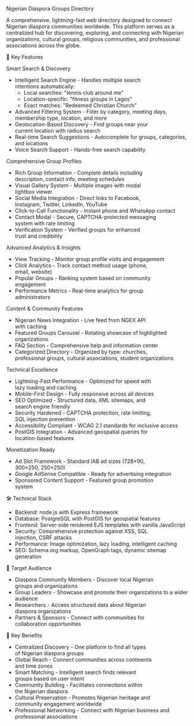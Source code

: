 Nigerian Diaspora Groups Directory

  A comprehensive, lightning-fast web directory designed
  to connect Nigerian diaspora communities worldwide. This
   platform serves as a centralized hub for discovering,
  exploring, and connecting with Nigerian organizations,
  cultural groups, religious communities, and professional
   associations across the globe.

  🌟 Key Features

  Smart Search & Discovery

  - Intelligent Search Engine - Handles multiple search       
  intentions automatically:
    - Local searches: "tennis club around me"
    - Location-specific: "fitness groups in Lagos"
    - Exact matches: "Redeemed Christian Church"
  - Advanced Filtering System - Filter by category,
  meeting days, membership type, location, and more
  - Geolocation-Based Discovery - Find groups near your       
  current location with radius search
  - Real-time Search Suggestions - Autocomplete for
  groups, categories, and locations
  - Voice Search Support - Hands-free search capability       

  Comprehensive Group Profiles

  - Rich Group Information - Complete details including       
  description, contact info, meeting schedules
  - Visual Gallery System - Multiple images with modal        
  lightbox viewer
  - Social Media Integration - Direct links to Facebook,      
  Instagram, Twitter, LinkedIn, YouTube
  - Click-to-Call Functionality - Instant phone and
  WhatsApp contact
  - Contact Modal - Secure, CAPTCHA-protected messaging       
  system with rate limiting
  - Verification System - Verified groups for enhanced        
  trust and credibility

  Advanced Analytics & Insights

  - View Tracking - Monitor group profile visits and
  engagement
  - Click Analytics - Track contact method usage (phone,      
  email, website)
  - Popular Groups - Ranking system based on community        
  engagement
  - Performance Metrics - Real-time analytics for group       
  administrators

  Content & Community Features

  - Nigerian News Integration - Live feed from NGEX API       
  with caching
  - Featured Groups Carousel - Rotating showcase of
  highlighted organizations
  - FAQ Section - Comprehensive help and information
  center
  - Categorized Directory - Organized by type: churches,      
  professional groups, cultural associations, student
  organizations

  Technical Excellence

  - Lightning-Fast Performance - Optimized for speed with     
  lazy loading and caching
  - Mobile-First Design - Fully responsive across all
  devices
  - SEO Optimized - Structured data, XML sitemaps, and        
  search engine friendly
  - Security Hardened - CAPTCHA protection, rate limiting,    
   SQL injection prevention
  - Accessibility Compliant - WCAG 2.1 standards for
  inclusive access
  - PostGIS Integration - Advanced geospatial queries for     
  location-based features

  Monetization Ready

  - Ad Slot Framework - Standard IAB ad sizes (728×90,        
  300×250, 250×250)
  - Google AdSense Compatible - Ready for advertising
  integration
  - Sponsored Content Support - Featured group promotion      
  system

  🛠 Technical Stack

  - Backend: node.js  with Express framework
  - Database: PostgreSQL with PostGIS for geospatial
  features
  - Frontend: Server-side rendered EJS templates with
  vanilla JavaScript
  - Security: Comprehensive protection against XSS, SQL       
  injection, CSRF attacks
  - Performance: Image optimization, lazy loading,
  intelligent caching
  - SEO: Schema.org markup, OpenGraph tags, dynamic
  sitemap generation

  🎯 Target Audience

  - Diaspora Community Members - Discover local Nigerian      
  groups and organizations
  - Group Leaders - Showcase and promote their
  organizations to a wider audience
  - Researchers - Access structured data about Nigerian       
  diaspora organizations
  - Partners & Sponsors - Connect with communities for        
  collaboration opportunities

  🚀 Key Benefits

  - Centralized Discovery - One platform to find all types    
   of Nigerian diaspora groups
  - Global Reach - Connect communities across continents      
  and time zones
  - Smart Matching - Intelligent search finds relevant        
  groups based on user intent
  - Community Building - Facilitates connections within       
  the Nigerian diaspora
  - Cultural Preservation - Promotes Nigerian heritage and    
   community engagement worldwide
  - Professional Networking - Connect with Nigerian
  business and professional associations
